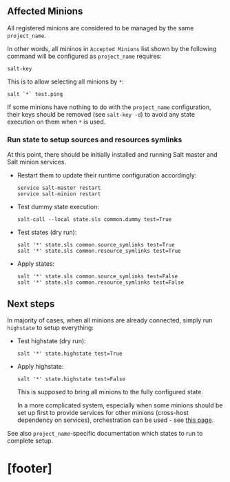 
## Affected Minions ##

All registered minions are considered to be managed by
the same `project_name`.

In other words, all mininos in `Accepted Minions` list shown by the following
command will be configured as `project_name` requires:

``
salt-key
``

This is to allow selecting all minions by `*`:

```
salt `*` test.ping
```

If some minions have nothing to do with the `project_name` configuration,
their keys should be removed (see `salt-key -d`) to avoid any
state execution on them when `*` is used.

### Run state to setup sources and resources symlinks ###

At this point, there should be initially installed and running Salt master
and Salt minion services.

*   Restart them to update their runtime configuration accordingly:

    ```
    service salt-master restart
    service salt-minion restart
    ```

*   Test dummy state execution:

    ```
    salt-call --local state.sls common.dummy test=True
    ```

*   Test states (dry run):

    ```
    salt '*' state.sls common.source_symlinks test=True
    salt '*' state.sls common.resource_symlinks test=True
    ```

*   Apply states:

    ```
    salt '*' state.sls common.source_symlinks test=False
    salt '*' state.sls common.resource_symlinks test=False
    ```

## Next steps ##

In majority of cases, when all minions are already connected,
simply run `highstate` to setup everything:

*   Test highstate (dry run):

    ```
    salt '*' state.highstate test=True
    ```

*   Apply highstate:

    ```
    salt '*' state.highstate test=False
    ```

    This is supposed to bring all minions to the fully configured state.

    In a more complicated system, especially when some minions should be
    set up first to provide services for other minions (cross-host dependency
    on services), orchestration can be used - see [this page][1].

See also `project_name`-specific documentation which states
to run to complete setup.

# [footer] #

[1]: /docs/orchestration.md

